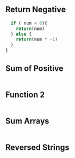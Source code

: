 ## Return Negative

```js
  if ( num < 0){
    return(num)
  } else {
    return(num * -1)
  }
}
```

## Sum of Positive

```js

```

## Function 2

```js

```

## Sum Arrays

```js

```

## Reversed Strings

```js

```

